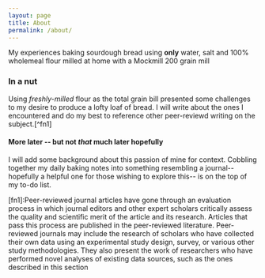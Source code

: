 ```yaml
---
layout: page
title: About
permalink: /about/
---
```


My experiences baking sourdough bread using **only** water, salt and  100% wholemeal flour milled at home with a Mockmill 200 grain mill

### In a nut

Using *freshly-milled* flour as the total grain bill presented some challenges to my desire to produce a lofty loaf of bread.  I will write about the ones I encountered and do my best to reference other peer-reviewd writing on the subject.[^fn1]

#### More later -- but not *that* much later hopefully

I will add some background about this passion of mine for context. Cobbling together my daily baking notes into something resembling a journal-- hopefully a helpful one for those wishing to explore this-- is on the top of my to-do list.

[fn1]:Peer-reviewed journal articles have gone through an evaluation process in which journal editors and other expert scholars critically assess the quality and scientific merit of the article and its research. Articles that pass this process are published in the peer-reviewed literature. Peer-reviewed journals may include the research of scholars who have collected their own data using an experimental study design, survey, or various other study methodologies. They also present the work of researchers who have performed novel analyses of existing data sources, such as the ones described in this section
